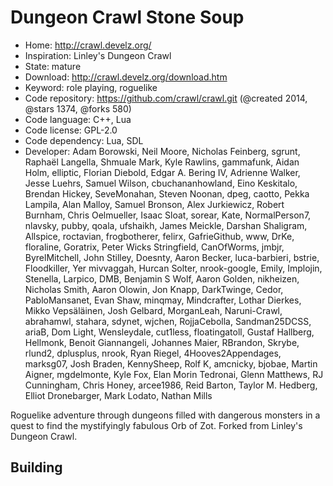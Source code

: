 # Dungeon Crawl Stone Soup

- Home: http://crawl.develz.org/
- Inspiration: Linley's Dungeon Crawl
- State: mature
- Download: http://crawl.develz.org/download.htm
- Keyword: role playing, roguelike
- Code repository: https://github.com/crawl/crawl.git (@created 2014, @stars 1374, @forks 580)
- Code language: C++, Lua
- Code license: GPL-2.0
- Code dependency: Lua, SDL
- Developer: Adam Borowski, Neil Moore, Nicholas Feinberg, sgrunt, Raphaël Langella, Shmuale Mark, Kyle Rawlins, gammafunk, Aidan Holm, elliptic, Florian Diebold, Edgar A. Bering IV, Adrienne Walker, Jesse Luehrs, Samuel Wilson, cbuchananhowland, Eino Keskitalo, Brendan Hickey, SeveMonahan, Steven Noonan, dpeg, caotto, Pekka Lampila, Alan Malloy, Samuel Bronson, Alex Jurkiewicz, Robert Burnham, Chris Oelmueller, Isaac Sloat, sorear, Kate, NormalPerson7, nlavsky, pubby, qoala, ufshaikh, James Meickle, Darshan Shaligram, Allspice, roctavian, frogbotherer, felirx, GafrieGithub, www, DrKe, floraline, Goratrix, Peter Wicks Stringfield, CanOfWorms, jmbjr, ByrelMitchell, John Stilley, Doesnty, Aaron Becker, luca-barbieri, bstrie, Floodkiller, Yer mivvaggah, Hurcan Solter, nrook-google, Emily, Implojin, Stenella, Larpico, DMB, Benjamin S Wolf, Aaron Golden, nikheizen, Nicholas Smith, Aaron Olowin, Jon Knapp, DarkTwinge, Cedor, PabloMansanet, Evan Shaw, minqmay, Mindcrafter, Lothar Dierkes, Mikko Vepsäläinen, Josh Gelbard, MorganLeah, Naruni-Crawl, abrahamwl, stahara, sdynet, wjchen, RojjaCebolla, Sandman25DCSS, ariaB, Dom Light, Wensleydale, cut1less, floatingatoll, Gustaf Hallberg, Hellmonk, Benoit Giannangeli, Johannes Maier, RBrandon, Skrybe, rlund2, dplusplus, nrook, Ryan Riegel, 4Hooves2Appendages, marksg07, Josh Braden, KennySheep, Rolf K, amcnicky, bjobae, Martin Aigner, mgdelmonte, Kyle Fox, Elan Morin Tedronai, Glenn Matthews, RJ Cunningham, Chris Honey, arcee1986, Reid Barton, Taylor M. Hedberg, Elliot Dronebarger, Mark Lodato, Nathan Mills

Roguelike adventure through dungeons filled with dangerous monsters in a quest to find the mystifyingly fabulous Orb of Zot.
Forked from Linley's Dungeon Crawl.

## Building
